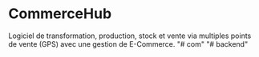 # CommerceHub
Logiciel de transformation, production, stock et vente via multiples points de vente (GPS) avec une gestion de E-Commerce.
"# com" 
"# backend" 
